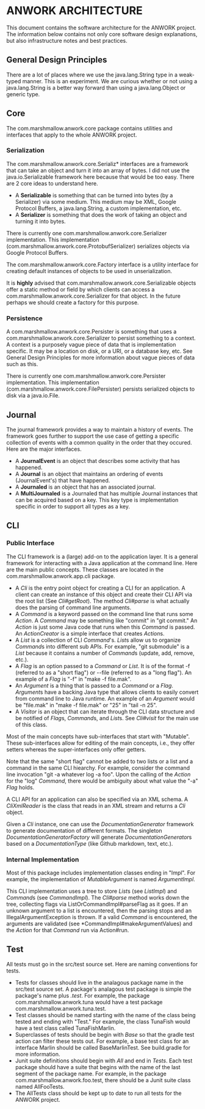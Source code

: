 # ANWORK ARCHITECTURE

This document contains the software architecture for the ANWORK project. The information below
contains not only core software design explanations, but also infrastructure notes and best
practices.

## General Design Principles

There are a lot of places where we use the java.lang.String type in a weak-typed manner. This is an
experiment. We are curious whether or not using a java.lang.String is a better way forward than
using a java.lang.Object or generic type.

## Core

The com.marshmallow.anwork.core package contains utilities and interfaces that apply to the whole
ANWORK project.

### Serialization

The com.marshmallow.anwork.core.Serializ* interfaces are a framework that can take an object and
turn it into an array of bytes. I did not use the java.io.Serializable framework here because that
would be too easy. There are 2 core ideas to understand here.
- A **Serializable** is something that can be turned into bytes (by a Serializer) via some medium.
  This medium may be XML, Google Protocol Buffers, a java.lang.String, a custom implementation, etc.
- A **Serializer** is something that does the work of taking an object and turning it into bytes.

There is currently one com.marshmallow.anwork.core.Serializer implementation. This implementation
(com.marshmallow.anwork.core.ProtobufSerializer) serializes objects via Google Protocol Buffers.

The com.marshmallow.anwork.core.Factory interface is a utility interface for creating default
instances of objects to be used in unserialization.

It is **highly** advised that com.marshmallow.anwork.core.Serializable objects offer a static method
or field by which clients can access a com.marshmallow.anwork.core.Serializer for that object. In
the future perhaps we should create a factory for this purpose.

### Persistence

A com.marshmallow.anwork.core.Persister is something that uses a
com.marshmallow.anwork.core.Serializer to persist something to a context. A context is a purposely
vague piece of data that is implementation specific. It may be a location on disk, or a URI, or a
database key, etc. See General Design Principles for more information about vague pieces of data
such as this.

There is currently one com.marshmallow.anwork.core.Persister implementation. This implementation
(com.marshmallow.anwork.core.FilePersister) persists serialized objects to disk via a java.io.File.

## Journal

The journal framework provides a way to maintain a history of events. The framework goes further to
support the use case of getting a specific collection of events with a common quality in the order
that they occured. Here are the major interfaces.
- A **JournalEvent** is an object that describes some activity that has happened.
- A **Journal** is an object that maintains an ordering of events (JournalEvent's) that have
  happened.
- A **Journaled** is an object that has an associated journal.
- A **MultiJournaled** is a Journaled that has multiple Journal instances that can be acquired based
  on a key. This key type is implementation specific in order to support all types as a key.

## CLI

### Public Interface

The CLI framework is a (large) add-on to the application layer. It is a general framework for
interacting with a Java application at the command line. Here are the main public concepts. These
classes are located in the com.marshmallow.anwork.app.cli package.
- A *Cli* is the entry point object for creating a CLI for an application. A client can create an
  instance of this object and create their CLI API via the root list (See *Cli#getRoot*). The
  method *Cli#parse* is what actually does the parsing of command line arguments.
- A *Command* is a keyword passed on the command line that runs some *Action*. A *Command* may be
  something like "commit" in "git commit." An *Action* is just some Java code that runs when this
  *Command* is passed. An *ActionCreator* is a simple interface that creates *Action*s.
- A *List* is a collection of CLI *Command*'s. *List*s allow us to organize *Command*s into
  different sub APIs. For example, "git submodule" is a *List* because it contains a number of
  *Command*s (update, add, remove, etc.).
- A *Flag* is an option passed to a *Command* or *List*. It is of the format -f (referred to as a
  "short flag") or --file (referred to as a "long flag"). An example of a *Flag* is "-f" in
  "make -f file.mak".
- An *Argument* is a thing that is passed to a *Command* or a *Flag*. *Argument*s have a backing
  Java type that allows clients to easily convert from command line to Java runtime. An example of
  an *Argument* would be "file.mak" in "make -f file.mak" or "25" in "tail -n 25".
- A *Visitor* is an object that can iterate through the CLI data structure and be notified of
  *Flag*s, *Command*s, and *List*s. See *Cli#visit* for the main use of this class.

Most of the main concepts have sub-interfaces that start with "Mutable". These sub-interfaces allow
for editing of the main concepts, i.e., they offer setters whereas the super-interfaces only offer
getters.

Note that the same "short flag" cannot be added to two lists or a list and a command in the same
CLI hiearchy. For example, consider the command line invocation "git -a whatever log -a foo". Upon
the calling of the *Action* for the "log" *Command*, there would be ambiguity about what value the
"-a" *Flag* holds.

A CLI API for an application can also be specified via an XML schema. A *CliXmlReader* is the class
that reads in an XML stream and returns a *Cli* object.

Given a *Cli* instance, one can use the *DocumentationGenerator* framework to generate
documentation of different formats. The singleton *DocumentationGeneratorFactory* will generate
*DocumentationGenerator*s based on a *DocumentationType* (like Github markdown, text, etc.).  

### Internal Implementation

Most of this package includes implementation classes ending in "Impl". For example, the
implementation of *MutableArgument* is named *ArgumentImpl*.

This CLI implementation uses a tree to store *List*s (see *ListImpl*) and *Command*s (see
*CommandImpl*). The *Cli#parse* method works down the tree, collecting flags via
ListOrCommandImpl#parseFlag as it goes. If an unknown argument to a list is encountered, then the
parsing stops and an IllegalArgumentException is thrown. If a valid *Command* is encountered, the
arguments are validated (see *CommandImpl#makeArgumentValues) and the *Action* for that *Command*
run via Action#run.

## Test

All tests must go in the src/test source set. Here are naming conventions for tests.
- Tests for classes should live in the analagous package name in the src/test source set. A
  package's analagous test package is simple the package's name plus *.test*. For example, the
  package com.marshmallow.anwork.tuna would have a test package com.marshmallow.anwork.tuna.test.
- Test classes should be named starting with the name of the class being tested and ending with
  "Test." For example, the class TunaFish would have a test class called TunaFishMarlin.
- Superclasses of tests should be begin with *Base* so that the gradle test action can filter these
  tests out. For example, a base test class for an interface Marlin should be called BaseMarlinTest.
  See build.gradle for more information.
- Junit suite definitions should begin with *All* and end in *Tests*. Each test package should have
  a suite that begins with the name of the last segment of the package name. For example, in the
  package com.marshmallow.anwork.foo.test, there should be a Junit suite class named AllFooTests.
- The AllTests class should be kept up to date to run all tests for the ANWORK project.